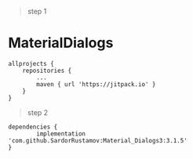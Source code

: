 > step 1
# MaterialDialogs

	allprojects {
		repositories {
			...
			maven { url 'https://jitpack.io' }
		}
	}
  
  	
>step 2

	dependencies {
	        implementation 'com.github.SardorRustamov:Material_Dialogs3:3.1.5'
	}
